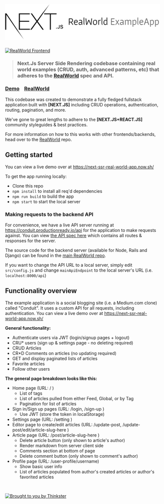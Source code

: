# ![Next.Js (React Universal) Real World Example App](public/project-name.jpg)

[![RealWorld Frontend](https://img.shields.io/badge/realworld-frontend-%23783578.svg)](http://realworld.io)

> ### Next.Js Server Side Rendering codebase containing real world examples (CRUD, auth, advanced patterns, etc) that adheres to the [RealWorld](https://github.com/gothinkster/realworld-example-apps) spec and API.


### [Demo](https://next-ssr-real-world-app.now.sh/)&nbsp;&nbsp;&nbsp;&nbsp;[RealWorld](https://github.com/gothinkster/realworld)

This codebase was created to demonstrate a fully fledged fullstack application built with **[NEXT.JS]** including CRUD operations, authentication, routing, pagination, and more.

We've gone to great lengths to adhere to the **[NEXT.JS+REACT.JS]** community styleguides & best practices.

For more information on how to this works with other frontends/backends, head over to the [RealWorld](https://github.com/gothinkster/realworld) repo.

## Getting started

You can view a live demo over at https://next-ssr-real-world-app.now.sh/

To get the app running locally:

- Clone this repo
- `npm install` to install all req'd dependencies
- `npm run build` to build the app
- `npm start` to start the local server


### Making requests to the backend API

For convenience, we have a live API server running at https://conduit.productionready.io/api for the application to make requests against. You can view [the API spec here](https://github.com/GoThinkster/productionready/blob/master/api) which contains all routes & responses for the server.

The source code for the backend server (available for Node, Rails and Django) can be found in the [main RealWorld repo](https://github.com/gothinkster/realworld).

If you want to change the API URL to a local server, simply edit `src/config.js` and change `mainApiEndpoint` to the local server's URL (i.e. `localhost:8000/api`)


## Functionality overview

The example application is a social blogging site (i.e. a Medium.com clone) called "Conduit". It uses a custom API for all requests, including authentication. You can view a live demo over at https://next-ssr-real-world-app.now.sh/

**General functionality:**

- Authenticate users via JWT (login/signup pages + logout)
- CRU* users (sign up & settings page - no deleting required)
- CRUD Articles
- CR*D Comments on articles (no updating required)
- GET and display paginated lists of articles
- Favorite articles
- Follow other users

**The general page breakdown looks like this:**

- Home page (URL: / )
    - List of tags
    - List of articles pulled from either Feed, Global, or by Tag
    - Pagination for list of articles
- Sign in/Sign up pages (URL: /login, /sign-up )
    - Use JWT (store the token in localStorage)
- Settings page (URL: /setting )
- Editor page to create/edit articles (URL: /update-post, /update-post/edit/article-slug-here )
- Article page (URL: /post/article-slug-here )
    - Delete article button (only shown to article's author)
    - Render markdown from server client side
    - Comments section at bottom of page
    - Delete comment button (only shown to comment's author)
- Profile page (URL: /user-profile/username)
    - Show basic user info
    - List of articles populated from author's created articles or author's favorited articles

<br />

[![Brought to you by Thinkster](https://raw.githubusercontent.com/gothinkster/realworld/master/media/end.png)](https://thinkster.io)